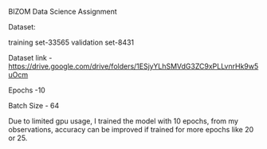 BIZOM Data Science Assignment

Dataset:

training set-33565
validation set-8431 

Dataset link - https://drive.google.com/drive/folders/1ESjyYLhSMVdG3ZC9xPLLvnrHk9w5uOcm

Epochs -10

Batch Size - 64

Due to limited gpu usage, I trained the model with 10 epochs, from my observations, accuracy can be improved if trained for more epochs like 20 or 25.
